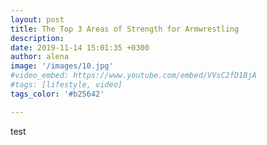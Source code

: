 ```yaml
---
layout: post
title: The Top 3 Areas of Strength for Armwrestling
description:
date: 2019-11-14 15:01:35 +0300
author: alena
image: '/images/10.jpg'
#video_embed: https://www.youtube.com/embed/VVsC2fD1BjA
#tags: [lifestyle, video]
tags_color: '#b25642'

---
```


test
